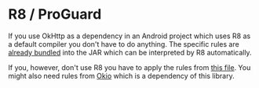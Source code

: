 [//]: # (title: R8)

# R8 / ProGuard

If you use OkHttp as a dependency in an Android project which uses R8 as a default compiler you
don't have to do anything. The specific rules are [already bundled][okhttp3_pro] into the JAR which can be
interpreted by R8 automatically.

If you, however, don't use R8 you have to apply the rules from [this file][okhttp3_pro]. You might
also need rules from [Okio][okio] which is a dependency of this library.

 [okhttp3_pro]: https://raw.githubusercontent.com/square/okhttp/master/okhttp/src/jvmMain/resources/META-INF/proguard/okhttp3.pro
 [okio]: https://square.github.io/okio/
